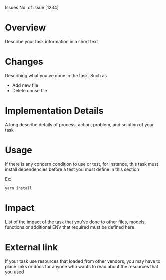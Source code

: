 Issues No. of issue [1234]

# Overview
Describe your task information in a short text

# Changes
Describing what you've done in the task. Such as
- Add new file
- Delete unuse file

# Implementation Details
A long describe details of process, action, problem, and solution of your task

# Usage
If there is any concern condition to use or test, for instance, this task must install dependencies before a test you must define in this section

Ex: 

```
yarn install
```

# Impact
List of the impact of the task that you've done to other files, models, functions or additional ENV that required must be defined here

# External link
If your task use resources that loaded from other vendors, you may have to place links or docs for anyone who wants to read about the resources that you used
